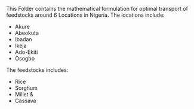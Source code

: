 This Folder contains the mathematical formulation for optimal transport of feedstocks around 6 Locations in Nigeria.
The locations include:
- Akure
- Abeokuta
- Ibadan
- Ikeja
- Ado-Ekiti
- Osogbo

The feedstocks includes:
- Rice
- Sorghum
- Millet &
- Cassava

